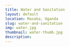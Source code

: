 ```yaml
---
title: Water and Sanitation
layout: default
location: Masaka, Uganda
slug: water-and-sanitation
img: water.jpg
thumbnail: water-thumb.jpg
description:
---
```

